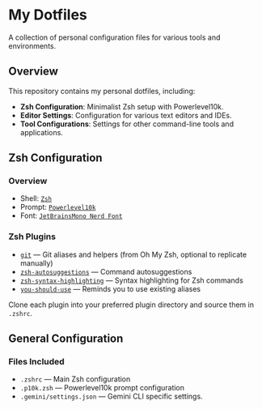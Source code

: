 # My Dotfiles

A collection of personal configuration files for various tools and environments.

## Overview

This repository contains my personal dotfiles, including:

- **Zsh Configuration**: Minimalist Zsh setup with Powerlevel10k.
- **Editor Settings**: Configuration for various text editors and IDEs.
- **Tool Configurations**: Settings for other command-line tools and applications.

## Zsh Configuration

### Overview

- Shell: [`Zsh`](https://github.com/zsh-users/zsh)
- Prompt: [`Powerlevel10k`](https://github.com/romkatv/powerlevel10k)
- Font: [`JetBrainsMono Nerd Font`](https://www.nerdfonts.com/font-downloads)

### Zsh Plugins

- [`git`](https://github.com/ohmyzsh/ohmyzsh/tree/master/plugins/git) — Git aliases and helpers (from Oh My Zsh, optional to replicate manually)
- [`zsh-autosuggestions`](https://github.com/zsh-users/zsh-autosuggestions) — Command autosuggestions
- [`zsh-syntax-highlighting`](https://github.com/zsh-users/zsh-syntax-highlighting) — Syntax highlighting for Zsh commands
- [`you-should-use`](https://github.com/MichaelAquilina/zsh-you-should-use) — Reminds you to use existing aliases

Clone each plugin into your preferred plugin directory and source them in `.zshrc`.

## General Configuration

### Files Included

- `.zshrc` — Main Zsh configuration
- `.p10k.zsh` — Powerlevel10k prompt configuration
- `.gemini/settings.json` — Gemini CLI specific settings.
